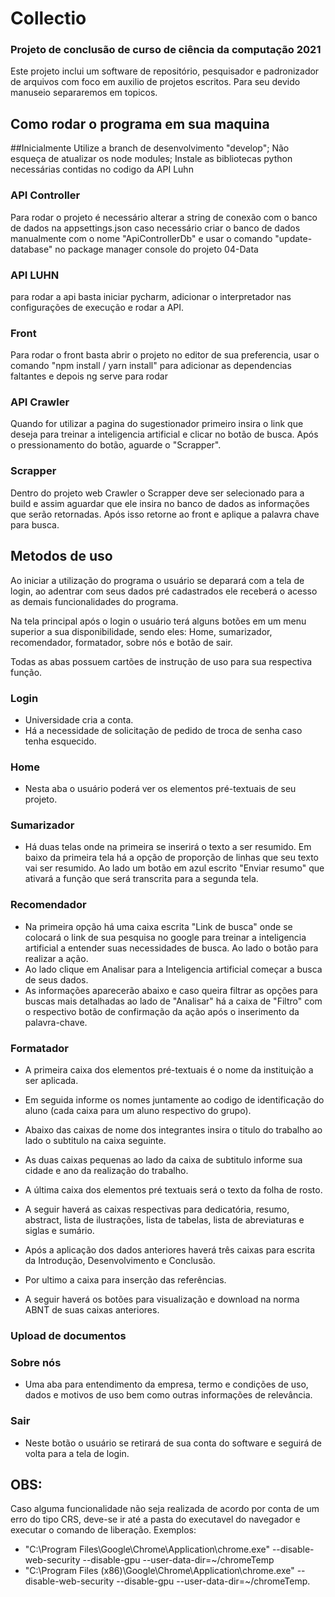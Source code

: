 # Collectio
### Projeto de conclusão de curso de ciência da computação 2021
Este projeto inclui um software de repositório, pesquisador e padronizador de arquivos com foco em auxilio de projetos escritos.
Para seu devido manuseio separaremos em topicos.

## Como rodar o programa em sua maquina

##Inicialmente
  Utilize a branch de desenvolvimento "develop";
  Não esqueça de atualizar os node modules;
  Instale as bibliotecas python necessárias contidas no codigo da API Luhn

### API Controller
Para rodar o projeto é necessário alterar a string de conexão com o banco de dados na appsettings.json
caso necessário criar o banco de dados manualmente com o nome "ApiControllerDb" e usar o comando "update-database" no package manager console do projeto 04-Data

### API LUHN
para rodar a api basta iniciar pycharm, adicionar o interpretador nas configurações de execução e rodar a API.

### Front
Para rodar o front basta abrir o projeto no editor de sua preferencia, usar o comando "npm install / yarn install" para adicionar as dependencias faltantes e depois ng serve para rodar

### API Crawler
Quando for utilizar a pagina do sugestionador primeiro insira o link que deseja para treinar a inteligencia artificial e clicar no botão de busca. Após o pressionamento do botão, aguarde o "Scrapper".

### Scrapper
Dentro do projeto web Crawler o Scrapper deve ser selecionado para a build e assim aguardar que ele insira no banco de dados as informações que serão retornadas. Após isso retorne ao front e aplique a palavra chave para busca.


## Metodos de uso
Ao iniciar a utilização do programa o usuário se deparará com a tela de login, ao adentrar com seus dados pré cadastrados ele receberá o acesso as demais funcionalidades do programa. 

Na tela principal após o login o usuário terá alguns botões em um menu superior a sua disponibilidade, sendo eles: Home, sumarizador, recomendador, formatador, sobre nós e botão de sair.

Todas as abas possuem cartões de instrução de uso para sua respectiva função. 

### Login
- Universidade cria a conta.
- Há a necessidade de solicitação de pedido de troca de senha caso tenha esquecido.

### Home
- Nesta aba o usuário poderá ver os elementos pré-textuais de seu projeto.

### Sumarizador
- Há duas telas onde na primeira se inserirá o texto a ser resumido. Em baixo da primeira tela há a opção de proporção de linhas que seu texto vai ser resumido. Ao lado um botão em azul escrito "Enviar resumo" que ativará a função que será transcrita para a segunda tela.

### Recomendador
- Na primeira opção há uma caixa escrita "Link de busca" onde se colocará o link de sua pesquisa no google para treinar a inteligencia artificial a entender suas necessidades de busca. Ao lado o botão para realizar a ação.
- Ao lado clique em Analisar para a Inteligencia artificial começar a busca de seus dados.
- As informações aparecerão abaixo e caso queira filtrar as opções para buscas mais detalhadas ao lado de "Analisar" há a caixa de "Filtro" com o respectivo botão de confirmação da ação após o inserimento da palavra-chave.

### Formatador
- A primeira caixa dos elementos pré-textuais é o nome da instituição a ser aplicada.
- Em seguida informe os nomes juntamente ao codigo de identificação do aluno (cada caixa para um aluno respectivo do grupo).
- Abaixo das caixas de nome dos integrantes insira o titulo do trabalho ao lado o subtitulo na caixa seguinte.
- As duas caixas pequenas ao lado da caixa de subtitulo informe sua cidade e ano da realização do trabalho.
- A última caixa dos elementos pré textuais será o texto da folha de rosto.

- A seguir haverá as caixas respectivas para dedicatória, resumo, abstract, lista de ilustrações, lista de tabelas, lista de abreviaturas e siglas e sumário.

- Após a aplicação dos dados anteriores haverá três caixas para escrita da Introdução, Desenvolvimento e Conclusão.

- Por ultimo a caixa para inserção das referências.

- A seguir haverá os botões para visualização e download na norma ABNT de suas caixas anteriores.

### Upload de documentos

### Sobre nós
- Uma aba para entendimento da empresa, termo e condições de uso, dados e motivos de uso bem como outras informações de relevância.

### Sair
- Neste botão o usuário se retirará de sua conta do software e seguirá de volta para a tela de login.


## OBS:
Caso alguma funcionalidade não seja realizada de acordo por conta de um erro do tipo CRS, deve-se ir até a pasta do executavel do navegador e executar o comando de liberação. Exemplos: 

- "C:\Program Files\Google\Chrome\Application\chrome.exe" --disable-web-security --disable-gpu --user-data-dir=~/chromeTemp
- "C:\Program Files (x86)\Google\Chrome\Application\chrome.exe" --disable-web-security --disable-gpu --user-data-dir=~/chromeTemp.


